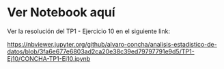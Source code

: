 # Ver Notebook aquí

Ver la resolución del TP1 - Ejercicio 10 en el siguiente link:

https://nbviewer.jupyter.org/github/alvaro-concha/analisis-estadistico-de-datos/blob/3fa6e677e6803ad2ca20e38c39ed79797791e9d5/TP1-Ej10/CONCHA-TP1-Ej10.ipynb